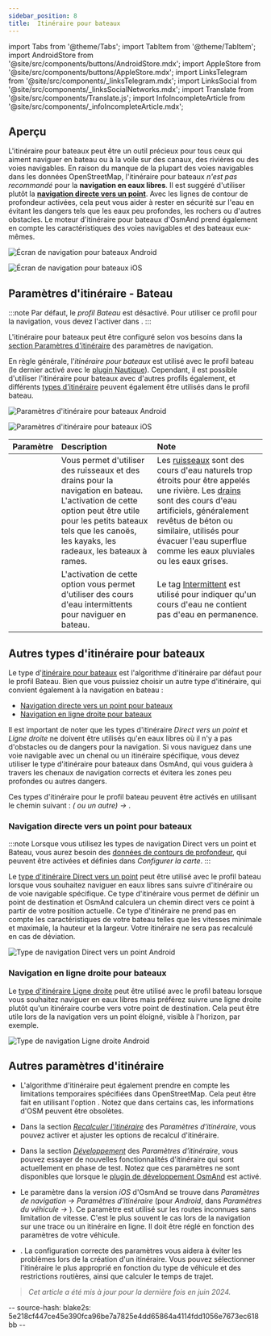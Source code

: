 ```yaml
---
sidebar_position: 8
title:  Itinéraire pour bateaux
---
```


import Tabs from '@theme/Tabs';
import TabItem from '@theme/TabItem';
import AndroidStore from '@site/src/components/buttons/AndroidStore.mdx';
import AppleStore from '@site/src/components/buttons/AppleStore.mdx';
import LinksTelegram from '@site/src/components/_linksTelegram.mdx';
import LinksSocial from '@site/src/components/_linksSocialNetworks.mdx';
import Translate from '@site/src/components/Translate.js';
import InfoIncompleteArticle from '@site/src/components/_infoIncompleteArticle.mdx';


## Aperçu

L'itinéraire pour bateaux peut être un outil précieux pour tous ceux qui aiment naviguer en bateau ou à la voile sur des canaux, des rivières ou des voies navigables. En raison du manque de la plupart des voies navigables dans les données OpenStreetMap, l'itinéraire pour bateaux *n'est pas recommandé* pour la **navigation en eaux libres**. Il est suggéré d'utiliser plutôt la **[navigation directe vers un point](#navigation-directe-vers-un-point-pour-bateaux)**. Avec les lignes de contour de profondeur activées, cela peut vous aider à rester en sécurité sur l'eau en évitant les dangers tels que les eaux peu profondes, les rochers ou d'autres obstacles.
Le moteur d'itinéraire pour bateaux d'OsmAnd prend également en compte les caractéristiques des voies navigables et des bateaux eux-mêmes.

<Tabs groupId="operating-systems">

<TabItem value="android" label="Android">

![Écran de navigation pour bateaux Android](@site/static/img/navigation/boat/boat_navigation_android.png)

</TabItem>

<TabItem value="ios" label="iOS">

![Écran de navigation pour bateaux iOS](@site/static/img/navigation/boat/boat_navigation_ios.png)

</TabItem>

</Tabs>

## Paramètres d'itinéraire - Bateau

:::note
Par défaut, le *profil Bateau* est désactivé. Pour utiliser ce profil pour la navigation, vous devez l'activer dans *<Translate android="true" ids="shared_string_menu,shared_string_settings,application_profiles"/>*.
:::

L'itinéraire pour bateaux peut être configuré selon vos besoins dans la [section Paramètres d'itinéraire](../../navigation/guidance/navigation-settings.md#route-parameters) des paramètres de navigation.

En règle générale, l'*itinéraire pour bateaux* est utilisé avec le profil bateau (le dernier activé avec le [plugin Nautique](../../plugins/nautical-charts.md)). Cependant, il est possible d'utiliser l'itinéraire pour bateaux avec d'autres profils également, et différents [types d'itinéraire](#autres-types-d'itinéraire-pour-bateaux) peuvent également être utilisés dans le profil bateau.


<Tabs groupId="operating-systems">

<TabItem value="android" label="Android">


![Paramètres d'itinéraire pour bateaux Android](@site/static/img/navigation/routing/boat_routing_andr.png)

</TabItem>

<TabItem value="ios" label="iOS">

![Paramètres d'itinéraire pour bateaux iOS](@site/static/img/navigation/routing/boat_routing_ios.png)

</TabItem>

</Tabs>

| Paramètre | Description | Note |
|:------------|:---------------|:---------------|
| *<Translate android="true" ids="routing_attr_allow_streams_name"/>* | Vous permet d'utiliser des ruisseaux et des drains pour la navigation en bateau. L'activation de cette option peut être utile pour les petits bateaux tels que les canoës, les kayaks, les radeaux, les bateaux à rames. | Les [ruisseaux](https://wiki.openstreetmap.org/wiki/Tag:waterway%3Dstream) sont des cours d'eau naturels trop étroits pour être appelés une rivière. Les [drains](https://wiki.openstreetmap.org/wiki/Tag:waterway%3Ddrain) sont des cours d'eau artificiels, généralement revêtus de béton ou similaire, utilisés pour évacuer l'eau superflue comme les eaux pluviales ou les eaux grises.|
| *<Translate android="true" ids="routing_attr_allow_intermittent_name"/>* | L'activation de cette option vous permet d'utiliser des cours d'eau intermittents pour naviguer en bateau. | Le tag [Intermittent](https://wiki.openstreetmap.org/wiki/Key:intermittent) est utilisé pour indiquer qu'un cours d'eau ne contient pas d'eau en permanence. |


## Autres types d'itinéraire pour bateaux

Le type d'[itinéraire pour bateaux](#paramètres-d'itinéraire---bateau) est l'algorithme d'itinéraire par défaut pour le profil Bateau. Bien que vous puissiez choisir un autre type d'itinéraire, qui convient également à la navigation en bateau :

 - [Navigation directe vers un point pour bateaux](./boat-navigation.md#navigation-directe-vers-un-point-pour-bateaux)
 - [Navigation en ligne droite pour bateaux](./boat-navigation.md#navigation-en-ligne-droite-pour-bateaux)

Il est important de noter que les types d'itinéraire *Direct vers un point* et *Ligne droite* ne doivent être utilisés qu'en eaux libres où il n'y a pas d'obstacles ou de dangers pour la navigation. Si vous naviguez dans une voie navigable avec un chenal ou un itinéraire spécifique, vous devez utiliser le type d'itinéraire pour bateaux dans OsmAnd, qui vous guidera à travers les chenaux de navigation corrects et évitera les zones peu profondes ou autres dangers.

Ces types d'itinéraire pour le profil bateau peuvent être activés en utilisant le chemin suivant : *<Translate android="true" ids="shared_string_menu,shared_string_settings,configure_profile"/> (<Translate android="true" ids="app_mode_boat"/> ou un autre) → <Translate android="true" ids="routing_settings_2,nav_type_hint"/>*.


### Navigation directe vers un point pour bateaux

:::note
Lorsque vous utilisez les types de navigation Direct vers un point et Bateau, vous aurez besoin des [données de contours de profondeur](../../plugins/nautical-charts.md#nautical-map-style), qui peuvent être activées et définies dans *Configurer la carte*.
:::

Le [type d'itinéraire Direct vers un point](./direct-to-point-routing.md) peut être utilisé avec le profil bateau lorsque vous souhaitez naviguer en eaux libres sans suivre d'itinéraire ou de voie navigable spécifique. Ce type d'itinéraire vous permet de définir un point de destination et OsmAnd calculera un chemin direct vers ce point à partir de votre position actuelle. Ce type d'itinéraire ne prend pas en compte les caractéristiques de votre bateau telles que les vitesses minimale et maximale, la hauteur et la largeur. Votre itinéraire ne sera pas recalculé en cas de déviation.

![Type de navigation Direct vers un point Android](@site/static/img/navigation/boat/direct_navigation_type_android.png)


### Navigation en ligne droite pour bateaux

Le [type d'itinéraire Ligne droite](./straight-line-routing) peut être utilisé avec le profil bateau lorsque vous souhaitez naviguer en eaux libres mais préférez suivre une ligne droite plutôt qu'un itinéraire courbe vers votre point de destination. Cela peut être utile lors de la navigation vers un point éloigné, visible à l'horizon, par exemple.

![Type de navigation Ligne droite Android](@site/static/img/navigation/boat/straight_navigation_type_android.png)


## Autres paramètres d'itinéraire

- L'algorithme d'itinéraire peut également prendre en compte les limitations temporaires spécifiées dans OpenStreetMap. Cela peut être fait en utilisant l'option *[<Translate android="true" ids="temporary_conditional_routing"/>](../routing/osmand-routing.md#consider-temporary-limitations)*. Notez que dans certains cas, les informations d'OSM peuvent être obsolètes.

- Dans la section [*Recalculer l'itinéraire*](../../navigation/guidance/navigation-settings.md#recalculate-route) des *Paramètres d'itinéraire*, vous pouvez activer et ajuster les options de recalcul d'itinéraire.

- Dans la section [*Développement*](../guidance/navigation-settings.md#development-settings) des *Paramètres d'itinéraire*, vous pouvez essayer de nouvelles fonctionnalités d'itinéraire qui sont actuellement en phase de test. Notez que ces paramètres ne sont disponibles que lorsque le [plugin de développement OsmAnd](../../plugins/development.md) est activé.

- Le paramètre *[<Translate ios="true" ids="road_speeds"/>](../guidance/navigation-settings.md#road-speeds)* dans la version *iOS* d'OsmAnd se trouve dans *Paramètres de navigation → Paramètres d'itinéraire* (pour *Android*, dans *Paramètres du véhicule → [<Translate android="true" ids="default_speed_setting_title"/>](../guidance/navigation-settings.md#default-speed--road-speeds)*). Ce paramètre est utilisé sur les routes inconnues sans limitation de vitesse. C'est le plus souvent le cas lors de la navigation sur une trace ou un itinéraire en ligne. Il doit être réglé en fonction des paramètres de votre véhicule.

- *[<Translate ios="true" ids="vehicle_parameters"/>](../guidance/navigation-settings.md#vehicle-parameters)*. La configuration correcte des paramètres vous aidera à éviter les problèmes lors de la création d'un itinéraire. Vous pouvez sélectionner l'itinéraire le plus approprié en fonction du type de véhicule et des restrictions routières, ainsi que calculer le temps de trajet.

> *Cet article a été mis à jour pour la dernière fois en juin 2024.*

-- source-hash: blake2s: 5e218cf447ce45e390fca96be7a7825e4dd65864a4114fdd1056e7673ec618bb --
